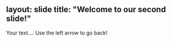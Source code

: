 layout: slide
title: "Welcome to our second slide!"
---
Your text....
Use the left arrow to go back!
